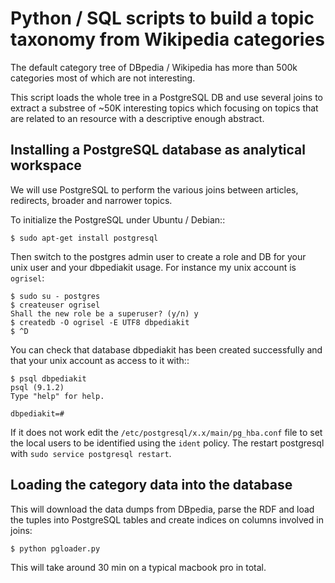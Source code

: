 # Python / SQL scripts to build a topic taxonomy from Wikipedia categories

The default category tree of DBpedia / Wikipedia has more than 500k categories
most of which are not interesting.

This script loads the whole tree in a PostgreSQL DB and use several joins to
extract a substree of ~50K interesting topics which focusing on topics that are
related to an resource with a descriptive enough abstract.


## Installing a PostgreSQL database as analytical workspace

We will use PostgreSQL to perform the various joins between articles,
redirects, broader and narrower topics.

To initialize the PostgreSQL under Ubuntu / Debian::

    $ sudo apt-get install postgresql

Then switch to the postgres admin user to create a role and DB for your unix
user and your dbpediakit usage. For instance my unix account is `ogrisel`:

    $ sudo su - postgres
    $ createuser ogrisel
    Shall the new role be a superuser? (y/n) y
    $ createdb -O ogrisel -E UTF8 dbpediakit
    $ ^D

You can check that database dbpediakit has been created successfully and that
your unix account as access to it with::

    $ psql dbpediakit
    psql (9.1.2)
    Type "help" for help.

    dbpediakit=#

If it does not work edit the `/etc/postgresql/x.x/main/pg_hba.conf` file to set
the local users to be identified using the `ident` policy. The restart
postgresql with `sudo service postgresql restart`.


## Loading the category data into the database

This will download the data dumps from DBpedia, parse the RDF and load the
tuples into PostgreSQL tables and create indices on columns involved in joins:

    $ python pgloader.py

This will take around 30 min on a typical macbook pro in total.
